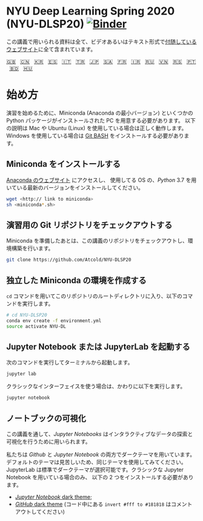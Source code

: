 # NYU Deep Learning Spring 2020 (NYU-DLSP20) [![Binder](https://mybinder.org/badge_logo.svg)](https://mybinder.org/v2/gh/Atcold/NYU-DLSP20/master)
<!-- This notebook repository now has a [companion website](https://atcold.github.io/NYU-DLSP20/), where all the course material can be found in video and textual format. -->
この講義で用いられる資料は全て、ビデオあるいはテキスト形式で[付随しているウェブサイト](https://atcold.github.io/NYU-DLSP20/ja)に全て含まれています。


<!-- English - Mandarin - Korean - Spanish - Italian - Turkish - Japanese - Arabic - French - Farsi - Russian - Vietnamese - Serbian - Portuguese - Bengali - Hungarian -->
[🇬🇧](https://github.com/Atcold/NYU-DLSP20/blob/master/README.md) &nbsp; [🇨🇳](https://github.com/Atcold/NYU-DLSP20/blob/master/docs/zh/README-ZH.md) &nbsp; [🇰🇷](https://github.com/Atcold/NYU-DLSP20/blob/master/docs/ko/README-KO.md) &nbsp; [🇪🇸](https://github.com/Atcold/NYU-DLSP20/blob/master/docs/es/README-ES.md) &nbsp; [🇮🇹](https://github.com/Atcold/NYU-DLSP20/blob/master/docs/it/README-IT.md) &nbsp; [🇹🇷](https://github.com/Atcold/NYU-DLSP20/blob/master/docs/tr/README-TR.md) &nbsp; [🇯🇵](https://github.com/Atcold/NYU-DLSP20/blob/master/docs/ja/README-JA.md) &nbsp; [🇸🇦](https://github.com/Atcold/NYU-DLSP20/blob/master/docs/ar/README-AR.md) &nbsp; [🇫🇷](https://github.com/Atcold/NYU-DLSP20/blob/master/docs/fr/README-FR.md) &nbsp; [🇮🇷](https://github.com/Atcold/NYU-DLSP20/blob/master/docs/fa/README-FA.md) &nbsp; [🇷🇺](https://github.com/Atcold/NYU-DLSP20/blob/master/docs/ru/README-RU.md) &nbsp; [🇻🇳](https://github.com/Atcold/NYU-DLSP20/blob/master/docs/vi/README-VI.md) &nbsp; [🇷🇸](https://github.com/Atcold/NYU-DLSP20/blob/master/docs/sr/README-SR.md) &nbsp; [🇵🇹](https://github.com/Atcold/NYU-DLSP20/blob/master/docs/pt/README-PT.md) &nbsp; [🇧🇩](https://github.com/Atcold/NYU-DLSP20/blob/master/docs/bn/README-BN.md) &nbsp; [🇭🇺](https://github.com/Atcold/NYU-DLSP20/blob/master/docs/hu/README-HU.md)

<!-- # Getting started -->
# 始め方

<!-- To be able to follow the exercises, you are going to need a laptop with Miniconda (a minimal version of Anaconda) and several Python packages installed.                       -->
<!-- The following instruction would work as is for Mac or Ubuntu Linux users, Windows users would need to install and work in the [Git BASH](https://gitforwindows.org/) terminal. -->
演習を始めるために、Miniconda (Anaconda の最小バージョン) といくつかの Python パッケージがインストールされた PC を用意する必要があります。
以下の説明は Mac や Ubuntu (Linux) を使用している場合は正しく動作します。Windows を使用している場合は [Git BASH](https://gitforwindows.org/) をインストールする必要があります。

<!-- ## Download and install Miniconda -->
## Miniconda をインストールする

<!-- Please go to the [Anaconda website](https://conda.io/miniconda.html).                           -->
<!-- Download and install *the latest* Miniconda version for *Python* 3.7 for your operating system. -->
[Anaconda のウェブサイト](https://conda.io/miniconda.html) にアクセスし、
使用してる OS の、*Python* 3.7 を用いている最新のバージョンをインストールしてください。

```bash
wget <http:// link to miniconda>
sh <miniconda*.sh>
```

<!-- ## Check-out the git repository with the exercise -->
## 演習用の Git リポジトリをチェックアウトする

<!-- Once Miniconda is ready, checkout the course repository and proceed with setting up the environment: -->
Miniconda を準備したあとは、この講義のリポジトリをチェックアウトし、環境構築を行います。

```bash
git clone https://github.com/Atcold/NYU-DLSP20
```

<!-- ## Create isolated Miniconda environment -->
## 独立した Miniconda の環境を作成する

<!-- Change directory (`cd`) into the course folder, then type: -->
`cd` コマンドを用いてこのリポジトリのルートディレクトリに入り、以下のコマンドを実行します。

```bash
# cd NYU-DLSP20
conda env create -f environment.yml
source activate NYU-DL
```

<!-- ## Start Jupyter Notebook or JupyterLab -->
## Jupyter Notebook または JupyterLab を起動する

<!-- Start from terminal as usual: -->
次のコマンドを実行してターミナルから起動します。

```bash
jupyter lab
```

<!-- Or, for the classic interface: -->
クラシックなインターフェイスを使う場合は、かわりに以下を実行します。

```bash
jupyter notebook
```

<!-- ## Notebooks visualisation -->
## ノートブックの可視化

<!-- *Jupyter Notebooks* are used throughout these lectures for interactive data exploration and visualisation. -->
この講義を通して、*Jupyter Notebooks* はインタラクティブなデータの探索と可視化を行うために用いられます。

<!-- We use dark styles for both *GitHub* and *Jupyter Notebook*.                                                                              -->
<!-- You should try to do the same, or they will look ugly.                                                                                    -->
<!-- JupyterLab has a built-in selectable dark theme, so you only need to install something if you want to use the classic notebook interface. -->
<!-- To see the content appropriately in the classic interface install the following:                                                          -->
私たちは *Github* と *Jupyter Notebook* の両方でダークテーマを用いています。
デフォルトのテーマは見苦しいため、同じテーマを使用してみてください。
JupyterLab は標準でダークテーマが選択可能です。クラシックな Jupyter Notebook を用いている場合のみ、
以下の 2 つをインストールする必要があります。

 <!-- - [*Jupyter Notebook* dark theme](https://userstyles.org/styles/153443/jupyter-notebook-dark);                                    -->
 <!-- - [*GitHub* dark theme](https://userstyles.org/styles/37035/github-dark) and comment out the `invert #fff to #181818` code block. -->
 - [*Jupyter Notebook* dark theme](https://userstyles.org/styles/153443/jupyter-notebook-dark);
 - [*GitHub* dark theme](https://userstyles.org/styles/37035/github-dark) (コード中にある `invert #fff to #181818` はコメントアウトしてください)
